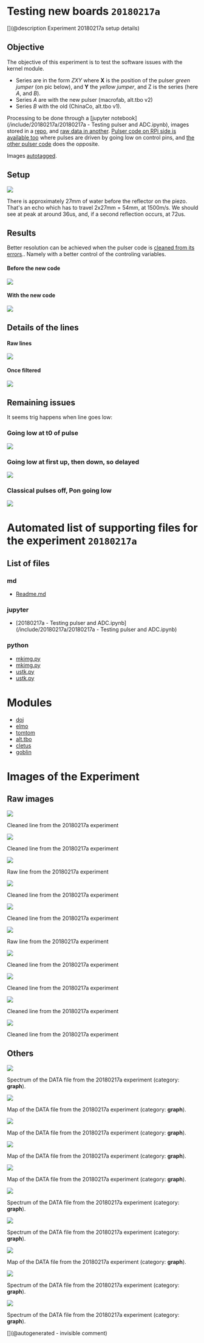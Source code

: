 # Testing new boards `20180217a`

[](@description Experiment 20180217a setup details)

## Objective

The objective of this experiment is to test the software issues with the kernel module.

* Series are in the form _ZXY_ where __X__ is the position of the pulser _green jumper_ (on pic below), and __Y__ the _yellow jumper_, and Z is the series (here _A_, and _B_).
* Series _A_ are with the new pulser (macrofab, alt.tbo v2)
* Series _B_ with the old (ChinaCo, alt.tbo v1).

Processing to be done through a [jupyter notebook](/include/20180217a/20180217a - Testing pulser and ADC.ipynb), images stored in a [repo](/include/20180217a/lines/), and [raw data in another](/include/20180217a/data/). [Pulser code on RPi side is available too](/include/20180217a/RPiPulserModule.c) where pulses are driven by going low on control pins, and [the other pulser code](/include/20180217a/RPiPulserModule-alt.c) does the opposite.

Images [autotagged](/include/20180217a/mkimg.py).

## Setup 

![](/include/20180216a/images/setup.jpg)

There is approximately 27mm of water before the reflector on the piezo. That's an echo which has to travel 2x27mm = 54mm, at 1500m/s. We should see at peak at around 36us, and, if a second reflection occurs, at 72us.



## Results

Better resolution can be achieved when the pulser code is [cleaned from its errors](/include/20180217a/RPiPulserModule.c).. Namely with a better control of the controling variables.

#### Before the new code

![](/include/20180217a/lines/B33-oldmodule_odd-even.jpg)

#### With the new code

![](/include/20180217a/lines/B33-newmodule_odd-even.jpg)

## Details of the lines

#### Raw lines

![](/include/20180217a/lines/B33-newmodule_line3sample.jpg)

#### Once filtered

![](/include/20180217a/lines/B33-newmodule_clean_line3sample.jpg)

## Remaining issues

It seems trig happens when line goes low:

### Going low at t0 of pulse

![](/include/20180217a/lines/A11-newmodule_odd-even.jpg)

### Going low at first up, then down, so delayed

![](/include/20180217a/lines/A11-altmodule_odd-even.jpg)

### Classical pulses off, Pon going low

![](/include/20180217a/lines/A11-termodule_odd-even.jpg)


# Automated list of supporting files for the __experiment `20180217a`__

## List of files

### md

* [Readme.md](/include/20180217a/Readme.md)


### jupyter

* [20180217a - Testing pulser and ADC.ipynb](/include/20180217a/20180217a - Testing pulser and ADC.ipynb)


### python

* [mkimg.py](/include/20180217a/mkimg.py)
* [mkimg.py](/include/20180417a/mkimg.py)
* [ustk.py](/include/community/Uwe/20180620a/ustk.py)
* [ustk.py](/include/20180217a/ustk.py)





# Modules

* [doj](/doj/)
* [elmo](/elmo/)
* [tomtom](/retired/tomtom/)
* [alt.tbo](/retired/alt.tbo/)
* [cletus](/retired/cletus/)
* [goblin](/goblin/)




# Images of the Experiment

## Raw images

![](/include/20180217a/lines/B33-newmodule_odd-even.jpg)

Cleaned line from the 20180217a experiment

![](/include/20180217a/lines/A33-newmodule_odd-even.jpg)

Cleaned line from the 20180217a experiment

![](/include/20180217a/lines/B33-newmodule_clean_line3sample.jpg)

Raw line from the 20180217a experiment

![](/include/20180217a/lines/B33-oldmodule_odd-even.jpg)

Cleaned line from the 20180217a experiment

![](/include/20180217a/lines/A33b-newmodule_odd-even.jpg)

Cleaned line from the 20180217a experiment

![](/include/20180217a/lines/B33-newmodule_line3sample.jpg)

Raw line from the 20180217a experiment

![](/include/20180217a/lines/A11-newmodule_odd-even.jpg)

Cleaned line from the 20180217a experiment

![](/include/20180217a/lines/A11-termodule_odd-even.jpg)

Cleaned line from the 20180217a experiment

![](/include/20180217a/lines/A11-altmodule_odd-even.jpg)

Cleaned line from the 20180217a experiment

![](/include/20180217a/lines/A22-newmodule_odd-even.jpg)

Cleaned line from the 20180217a experiment

## Others

![](/include/20180217a/maps/A11c-ter.DAT_spectrum.jpg)

Spectrum of the DATA file from the 20180217a experiment (category: __graph__).

![](/include/20180217a/maps/A11b-ter.DAT_rawsignal.jpg)

Map of the DATA file from the 20180217a experiment (category: __graph__).

![](/include/20180217a/maps/A11c-ter.DAT_rawsignal.jpg)

Map of the DATA file from the 20180217a experiment (category: __graph__).

![](/include/20180217a/maps/A11-termodule.DAT_rawsignal.jpg)

Map of the DATA file from the 20180217a experiment (category: __graph__).

![](/include/20180217a/maps/A11d-ter.DAT_rawsignal.jpg)

Map of the DATA file from the 20180217a experiment (category: __graph__).

![](/include/20180217a/maps/A11d-ter.DAT_spectrum.jpg)

Spectrum of the DATA file from the 20180217a experiment (category: __graph__).

![](/include/20180217a/maps/A11b-ter.DAT_spectrum.jpg)

Spectrum of the DATA file from the 20180217a experiment (category: __graph__).

![](/include/20180217a/maps/A11a-ter.DAT_rawsignal.jpg)

Map of the DATA file from the 20180217a experiment (category: __graph__).

![](/include/20180217a/maps/A11-termodule.DAT_spectrum.jpg)

Spectrum of the DATA file from the 20180217a experiment (category: __graph__).

![](/include/20180217a/maps/A11a-ter.DAT_spectrum.jpg)

Spectrum of the DATA file from the 20180217a experiment (category: __graph__).










[](@autogenerated - invisible comment)